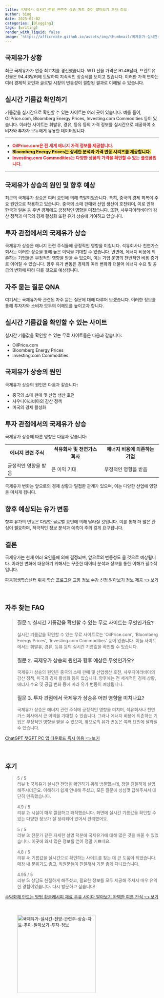 ```yaml
---
title: 국제유가 실시간 전망 관련주 상승 차트 추이 알아보기 투자 정보
author: bing
date: 2025-02-02
categories: [Blogging]
tags: [writing]
render_with_liquid: false
image: 'https://afficreate.github.io/assets/img/thumbnail/국제유가-실시간-전망-관련주-상승-차트-추이-알아보기-투자-정보.webp'
---
```



<h2 id='국제유가_상황'>국제유가 상황</h2>

<p>최근 국제유가가 연중 최고치를 경신했습니다. WTI 선물 가격은 91.48달러, 브렌트유 선물은 94.43달러에 도달하여 지속적인 상승세를 보이고 있습니다. 이러한 가격 변화는 여러 경제적 요인과 글로벌 시장의 변동성이 결합된 결과로 이해될 수 있습니다.</p>

<h2 id='실시간_기름값_확인'>실시간 기름값 확인하기</h2>

<p>기름값을 실시간으로 확인할 수 있는 사이트는 여러 곳이 있습니다. 예를 들어, OilPrice.com, Bloomberg Energy Prices, Investing.com Commodities 등이 있습니다. 이러한 사이트는 휘발유, 경유, 등유 등의 가격 정보를 실시간으로 제공하여 소비자와 투자자 모두에게 유용한 데이터입니다.</p>

<hr />

<ul>
    <li><b><span style="color: #ee2323;">OilPrice.com은 전 세계 에너지 가격 정보를 제공합니다.</span></b></li>
    <li><b><span style="background-color: #ffe066;">Bloomberg Energy Prices는 상세한 분석과 가격 변동 시리즈를 제공합니다.</span></b></li>
    <li><b><span style="color: #ee2323;">Investing.com Commodities는 다양한 상품의 가격을 확인할 수 있는 플랫폼입니다.</span></b></li>
</ul>

<hr />

<h2 id='국제유가_상승_원인_및_예상'>국제유가 상승의 원인 및 향후 예상</h2>

<p>최근의 국제유가 상승은 여러 요인에 의해 촉발되었습니다. 특히, 중국의 경제 회복이 주요 원인으로 작용하고 있습니다. 중국의 소매 판매와 산업 생산이 호전되며, 이로 인해 한국과 일본 등 주변 경제에도 긍정적인 영향을 미쳤습니다. 또한, 사우디아라비아의 감산 정책과 미국의 경제 활성화 또한 유가 상승에 기여하고 있습니다.</p>

<h2 id='투자_관점에서의_국제유가'>투자 관점에서의 국제유가 상승</h2>

<p>국제유가 상승은 에너지 관련 주식들에 긍정적인 영향을 미칩니다. 석유회사나 천연가스 회사는 이러한 상승을 통해 높은 이익을 기대할 수 있습니다. 반면에, 에너지 비용에 의존하는 기업들은 부정적인 영향을 받을 수 있으며, 이는 기업 운영의 전반적인 비용 증가로 이어질 수 있습니다. 향후 유가 변동은 경제의 여러 변화와 더불어 에너지 수요 및 공급의 변화에 따라 다를 것으로 예상됩니다.</p>

<h2 id='자주_묻는_질문_QNA'>자주 묻는 질문 QNA</h2>

<p>여기서는 국제유가와 관련된 자주 묻는 질문에 대해 다루어 보겠습니다. 이러한 정보를 통해 투자자와 소비자 모두의 이해도를 높이고자 합니다.</p>

<h2 id='실시간_기름값_사이트'>실시간 기름값을 확인할 수 있는 사이트</h2>

<p>실시간 기름값을 확인할 수 있는 무료 사이트들은 다음과 같습니다:</p>

<ul>
    <li>OilPrice.com</li>
    <li>Bloomberg Energy Prices</li>
    <li>Investing.com Commodities</li>
</ul>

<h2 id='국제유가_상승의_원인'>국제유가 상승의 원인</h2>

<p>국제유가 상승의 원인은 다음과 같습니다:</p>

<ul>
    <li>중국의 소매 판매 및 산업 생산 호전</li>
    <li>사우디아라비아의 감산 정책</li>
    <li>미국의 경제 활성화</li>
</ul>

<h2 id='투자_관점에서의_국제유가_상승'>투자 관점에서의 국제유가 상승</h2>

<p>국제유가 상승에 따른 영향은 다음과 같습니다:</p>

<table>
    <tr>
        <td style="text-align: center; height: 17px;"><b>에너지 관련 주식</b></td>
        <td style="text-align: center; height: 17px;"><b>석유회사 및 천연가스 회사</b></td>
        <td style="text-align: center; height: 17px;"><b>에너지 비용에 의존하는 기업</b></td>
    </tr>
    <tr>
        <td>긍정적인 영향을 받음</td>
        <td>큰 이익 기대</td>
        <td>부정적인 영향을 받음</td>
    </tr>
</table>

<p>국제유가 변화는 앞으로의 경제 상황과 밀접한 관계가 있으며, 이는 다양한 산업에 영향을 미치게 됩니다.</p>

<h2 id='향후_예상되는_유가_변동'>향후 예상되는 유가 변동</h2>

<p>향후 유가의 변동은 다양한 글로벌 요인에 의해 달라질 것입니다. 이를 통해 더 많은 관심이 필요하며, 적극적인 정보 분석과 예측이 주의 깊게 요구됩니다.</p>

<h2 id='결론'>결론</h2>

<p>국제유가는 현재 여러 요인들에 의해 결정되며, 앞으로의 변동성도 클 것으로 예상됩니다. 이러한 변화에 대응하기 위해서는 꾸준한 데이터 분석과 정보를 통한 이해가 필수적입니다.</p>


<p><a class="click-button" title="파동평생학습센터 위치 학습 프로그램 교통 정보 수강 신청 알아보기 정보 제공" href="https://afficreate.github.io/posts/%ED%8C%8C%EB%8F%99%ED%8F%89%EC%83%9D%ED%95%99%EC%8A%B5%EC%84%BC%ED%84%B0-%EC%9C%84%EC%B9%98-%ED%95%99%EC%8A%B5-%ED%94%84%EB%A1%9C%EA%B7%B8%EB%9E%A8-%EA%B5%90%ED%86%B5-%EC%A0%95%EB%B3%B4-%EC%88%98%EA%B0%95-%EC%8B%A0%EC%B2%AD-%EC%95%8C%EC%95%84%EB%B3%B4%EA%B8%B0-%EC%A0%95%EB%B3%B4-%EC%A0%9C%EA%B3%B5/" rel="dofollow">파동평생학습센터 위치 학습 프로그램 교통 정보 수강 신청 알아보기 정보 제공 👈 보기</a></p><br>
<h2 id='자주_찾는_FAQ'>자주 찾는 FAQ</h2>
<div itemscope="" itemtype="https://schema.org/FAQPage"> 
<blockquote> 
<div itemscope="" itemprop="mainEntity" itemtype="https://schema.org/Question"> 
<h3 itemprop="name">질문 1. 실시간 기름값을 확인할 수 있는 무료 사이트는 무엇인가요?</h3> 
<div itemscope="" itemprop="acceptedAnswer" itemtype="https://schema.org/Answer"> 
<span itemprop="text"> 
<p>실시간 기름값을 확인할 수 있는 무료 사이트로는 'OilPrice.com', 'Bloomberg Energy Prices', 'Investing.com Commodities' 등이 있습니다. 이들 사이트에서는 휘발유, 경유, 등유 등의 실시간 기름값을 확인할 수 있습니다.</p> 
</span> 
</div> 
</div> 
<div itemscope="" itemprop="mainEntity" itemtype="https://schema.org/Question"> 
<h3 itemprop="name">질문 2. 국제유가 상승의 원인과 향후 예상은 무엇인가요?</h3> 
<div itemscope="" itemprop="acceptedAnswer" itemtype="https://schema.org/Answer"> 
<span itemprop="text"> 
<p>국제유가 상승의 원인은 중국의 소매 판매 및 산업생산 호전, 사우디아라비아의 감산 정책, 미국의 경제 활성화 등이 있습니다. 향후에는 전 세계적인 경제 상황, 에너지 수요 및 공급 변화 등에 따라 유가 변동이 예상됩니다.</p> 
</span> 
</div> 
</div> 
<div itemscope="" itemprop="mainEntity" itemtype="https://schema.org/Question"> 
<h3 itemprop="name">질문 3. 투자 관점에서 국제유가 상승은 어떤 영향을 미치나요?</h3> 
<div itemscope="" itemprop="acceptedAnswer" itemtype="https://schema.org/Answer"> 
<span itemprop="text"> 
<p>국제유가 상승은 에너지 관련 주식에 긍정적인 영향을 미치며, 석유회사나 천연가스 회사에서 큰 이익을 기대할 수 있습니다. 그러나 에너지 비용에 의존하는 기업은 부정적인 영향을 받을 수 있으며, 앞으로의 유가 변동은 여러 요인에 달라질 수 있습니다.</p> 
</span> 
</div> 
</div> 
</blockquote> 
</div>
<p><a class="click-button" title="ChatGPT 챗GPT PC 앱 다운로드 즉시 이용" href="https://afficreate.github.io/posts/ChatGPT-%EC%B1%97GPT-PC-%EC%95%B1-%EB%8B%A4%EC%9A%B4%EB%A1%9C%EB%93%9C-%EC%A6%89%EC%8B%9C-%EC%9D%B4%EC%9A%A9/" rel="dofollow">ChatGPT 챗GPT PC 앱 다운로드 즉시 이용 👈 보기</a></p><br>
<h2 id='후기'>후기</h2>
<div itemscope itemtype="https://schema.org/Product">
  <blockquote>
  <div itemprop="review" itemscope itemtype="https://schema.org/Review">
      <div itemprop="reviewRating" itemscope itemtype="https://schema.org/Rating"> <span itemprop="ratingValue">5</span> / <span itemprop="bestRating">5</span> </div>
      <span itemprop="reviewBody">리뷰 1: 국제유가 실시간 전망을 확인하기 위해 방문했는데, 정말 친절하게 설명해주시더군요. 이해하기 쉽게 안내해 주셨고, 모든 질문에 성심껏 답해주셔서 대단히 만족했습니다.</span>
  </div>
  <br>
  <div itemprop="review" itemscope itemtype="https://schema.org/Review">
      <div itemprop="reviewRating" itemscope itemtype="schema.org/Rating"> <span itemprop="ratingValue">4.9</span> / <span itemprop="bestRating">5</span> </div>
      <span itemprop="reviewBody">리뷰 2: 시설이 매우 깔끔하고 쾌적했습니다. 화면에 실시간 기름값을 확인할 수 있는 다양한 정보가 잘 정리되어 있어서 편리했어요.</span>
  </div>
  <br>
  <div itemprop="review" itemscope itemtype="https://schema.org/Review">
      <div itemprop="reviewRating" itemscope itemtype="https://schema.org/Rating"> <span itemprop="ratingValue">5</span> / <span itemprop="bestRating">5</span> </div>
      <span itemprop="reviewBody">리뷰 3: 전문가 같은 자세한 설명 덕분에 국제유가에 대해 많은 것을 배울 수 있었습니다. 이곳에 와서 많은 정보를 얻어 정말 기쁘네요.</span>
  </div>
  <br>
  <div itemprop="review" itemscope itemtype="https://schema.org/Review">
      <div itemprop="reviewRating" itemscope itemtype="https://schema.org/Rating"> <span itemprop="ratingValue">4.8</span> / <span itemprop="bestRating">5</span> </div>
      <span itemprop="reviewBody">리뷰 4: 기름값을 실시간으로 확인하는 사이트를 찾는 데 큰 도움이 되었습니다. 매장 내 분위기도 좋고, 직원분들이 친절해서 기분 좋게 다녀왔습니다.</span>
  </div>
  <br>
  <div itemprop="review" itemscope itemtype="https://schema.org/Review">
      <div itemprop="reviewRating" itemscope itemtype="https://schema.org/Rating"> <span itemprop="ratingValue">4.95</span> / <span itemprop="bestRating">5</span> </div>
      <span itemprop="reviewBody">리뷰 5: 상담도 친절하게 해주셨고, 필요한 정보를 모두 제공해 주셔서 매우 유익한 경험이었습니다. 다시 방문하고 싶습니다!</span>
  </div>
  </blockquote>
</div>
<p><a class="click-button" title="수박화채 만드는 방법 황금레시피 재료 우유 사이다 알아보기 완벽한 여름 간식" href="https://afficreate.github.io/posts/%EC%88%98%EB%B0%95%ED%99%94%EC%B1%84-%EB%A7%8C%EB%93%9C%EB%8A%94-%EB%B0%A9%EB%B2%95-%ED%99%A9%EA%B8%88%EB%A0%88%EC%8B%9C%ED%94%BC-%EC%9E%AC%EB%A3%8C-%EC%9A%B0%EC%9C%A0-%EC%82%AC%EC%9D%B4%EB%8B%A4-%EC%95%8C%EC%95%84%EB%B3%B4%EA%B8%B0-%EC%99%84%EB%B2%BD%ED%95%9C-%EC%97%AC%EB%A6%84-%EA%B0%84%EC%8B%9D/" rel="dofollow">수박화채 만드는 방법 황금레시피 재료 우유 사이다 알아보기 완벽한 여름 간식 👈 보기</a></p><br>
<figure class="image"><img src="https://afficreate.github.io/assets/img/thumbnail/국제유가-실시간-전망-관련주-상승-차트-추이-알아보기-투자-정보.webp" alt="국제유가-실시간-전망-관련주-상승-차트-추이-알아보기-투자-정보" width="256" height="256"></figure>